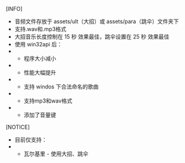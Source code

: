 [INFO]
 - 音频文件存放于 assets/ult（大招）或 assets/para（跳伞）文件夹下
 - 支持.wav和.mp3格式
 - 大招音乐长度控制在 15 秒 效果最佳，跳伞设置在 25 秒 效果最佳
 - 使用 win32api 后：
 -  - 程序大小减小
 -  - 性能大幅提升
 -  - 支持 windos 下合法命名的歌曲
 -  - 支持mp3和wav格式
 -  - 添加了音量键

[NOTICE]
 - 目前仅支持：
 -  - 瓦尔基里 - 使用大招、跳伞
